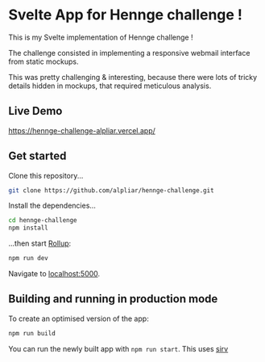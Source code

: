 # Svelte App for Hennge challenge !

This is my Svelte implementation of Hennge challenge !

The challenge consisted in implementing a responsive webmail interface from static mockups.

This was pretty challenging & interesting, because there were lots of tricky details hidden in mockups, that required meticulous analysis.

## Live Demo

https://hennge-challenge-alpliar.vercel.app/

## Get started

Clone this repository...
```bash
git clone https://github.com/alpliar/hennge-challenge.git
```

Install the dependencies...

```bash
cd hennge-challenge
npm install
```

...then start [Rollup](https://rollupjs.org):

```bash
npm run dev
```

Navigate to [localhost:5000](http://localhost:5000).

## Building and running in production mode

To create an optimised version of the app:

```bash
npm run build
```

You can run the newly built app with `npm run start`. This uses [sirv](https://github.com/lukeed/sirv)
